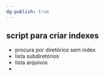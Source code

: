 ```yaml
---
dg-publish: true
---
```

## script para criar indexes

- procura por diretórios sem index
- lista subdiretórios
- lista arquivos
- 